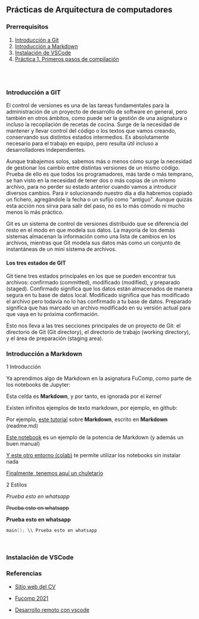 ## Prácticas de Arquitectura de computadores

### Prerrequisitos


1. [Introducción a Git](#introducción-a-git)
2. [Introducción a Markdown](#introducción-a-markdown)
3. [Instalación de VSCode](#instalación-de-vscode)
4. [Práctica 1. Primeros pasos de compilación](http://casium.uma.es/arqcom-1)

<br>
<br>

### Introducción a GIT

El control de versiones es una de las tareas fundamentales para la administración de un proyecto de desarrollo de software en general, pero también en otros ámbitos, como puede ser la gestión de una asignatura o incluso la recopilación de recetas de cocina. Surge de la necesidad de mantener y llevar control del código o los textos que vamos creando, conservando sus distintos estados intermedios. Es absolutamente necesario para el trabajo en equipo, pero resulta útil incluso a desarrolladores independientes.

Aunque trabajemos solos, sabemos más o menos cómo surge la necesidad de gestionar los cambio entre distintas versiones de un mismo código. Prueba de ello es que todos los programadores, más tarde o más temprano, se han visto en la necesidad de tener dos o más copias de un mismo archivo, para no perder su estado anterior cuando vamos a introducir diversos cambios. Para ir solucionando nuestro día a día habremos copiado un fichero, agregándole la fecha o un sufijo como "antiguo". Aunque quizás esta acción nos sirva para salir del paso, no es lo más cómodo ni mucho menos lo más práctico.

Git es un sistema de control de versiones distribuido que se diferencia del resto en el modo en que modela sus datos. La mayoría de los demás sistemas almacenan la información como una lista de cambios en los archivos, mientras que Git modela sus datos más como un conjunto de instantáneas de un mini sistema de archivos.

#### Los tres estados de GIT

Git tiene tres estados principales en los que se pueden encontrar tus archivos: confirmado (committed), modificado (modified), y preparado (staged). Confirmado significa que los datos están almacenados de manera segura en tu base de datos local. Modificado significa que has modificado el archivo pero todavía no lo has confirmado a tu base de datos. Preparado significa que has marcado un archivo modificado en su versión actual para que vaya en tu próxima confirmación.

Esto nos lleva a las tres secciones principales de un proyecto de Git: el directorio de Git (Git directory), el directorio de trabajo (working directory), y el área de preparación (staging area).




### Introducción a Markdown

1 Introducción

Ya aprendimos algo de Markdown en la asignatura FuComp, como parte de los notebooks de Jupyter:

Esta celda es **Markdown**, y por tanto, es ignorada por el *kernel*

Existen infinitos ejemplos de texto markdown, por ejemplo, en github:

Por ejemplo, [este tutorial](https://github.com/luong-komorebi/Markdown-Tutorial) sobre **Markdown**, escrito en **Markdown** (readme.md)

[Este notebook](https://github.com/jakevdp/PythonDataScienceHandbook/tree/master/notebooks) es un ejemplo de la potencia de Markdown (y además un buen manual)

[Y este otro entorno (colab)](https://colab.research.google.com/) te permite utilizar los notebooks sin instalar nada


[Finalmente, tenemos aquí un chuletario](http://github.com/downloads/ahrencode/Miscellaneous/markdown-cheatsheet.pdf)

2 Estilos

_Prueba esto en whatsapp_

~~Prueba esto en whatsapp~~

**Prueba esto en whatsapp**

```c++ 
main(); \\ Prueba esto en whatsapp
```
<br>


### Instalación de VSCode

### Referencias

* [Sitio web del CV](https://eii.cv.uma.es/course/view.php?id=3713)
* [Fucomp 2021](https://eii.cv.uma.es/course/view.php?id=3497)

* [Desarrollo remoto con vscode](https://marketplace.visualstudio.com/items?itemName=ms-vscode-remote.vscode-remote-extensionpack)


